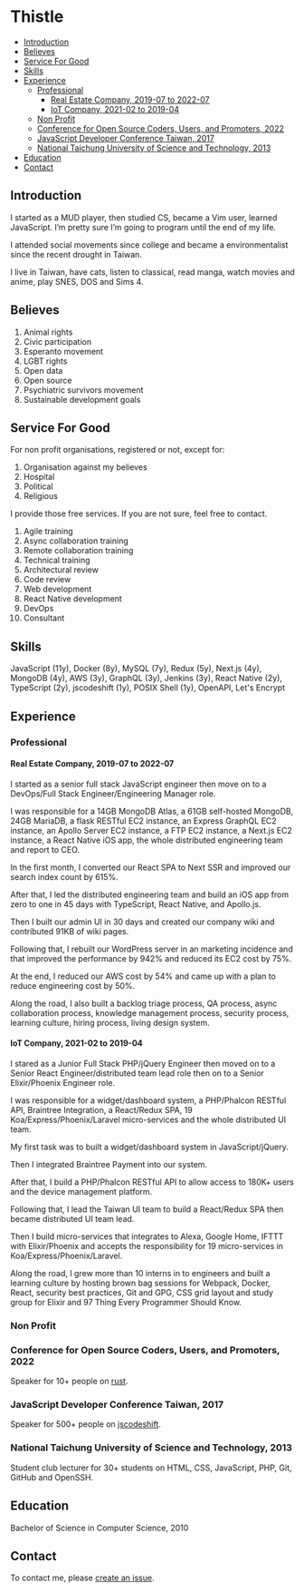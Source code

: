 # Thistle

* [Introduction](#introduction)
* [Believes](#believes)
* [Service For Good](#service-for-good)
* [Skills](#skills)
* [Experience](#experience)
  * [Professional](#professional)
    * [Real Estate Company, 2019-07 to 2022-07](#real-estate-company,-2019-07-to-2022-07)
    * [IoT Company, 2021-02 to 2019-04](#iot-company,-2021-02-to-2019-04)
  * [Non Profit](#non-profit)
  * [Conference for Open Source Coders, Users, and Promoters, 2022](#conference-for-open-source-coders,-users,-and-promoters,-2022)
  * [JavaScript Developer Conference Taiwan, 2017](#javascript-developer-conference-taiwan,-2017)
  * [National Taichung University of Science and Technology, 2013](#national-taichung-university-of-science-and-technology,-2013)
* [Education](#education)
* [Contact](#contact)

## Introduction

I started as a MUD player, then studied CS, became a Vim user, learned
JavaScript. I’m pretty sure I’m going to program until the end of my life.

I attended social movements since college and became a environmentalist since
the recent drought in Taiwan.

I live in Taiwan, have cats, listen to classical, read manga, watch movies and
anime, play SNES, DOS and Sims 4.

## Believes

1. Animal rights
2. Civic participation
3. Esperanto movement
4. LGBT rights
5. Open data
6. Open source
7. Psychiatric survivors movement
8. Sustainable development goals

## Service For Good

For non profit organisations, registered or not, except for:

1. Organisation against my believes
2. Hospital
3. Political
4. Religious

I provide those free services. If you are not sure, feel free to contact.

1. Agile training
2. Async collaboration training
3. Remote collaboration training
4. Technical training
5. Architectural review
6. Code review
7. Web development
8. React Native development
9. DevOps
10. Consultant

## Skills

JavaScript (11y), Docker (8y), MySQL (7y), Redux (5y), Next.js (4y), MongoDB
(4y), AWS (3y), GraphQL (3y), Jenkins (3y), React Native (2y), TypeScript (2y),
jscodeshift (1y), POSIX Shell (1y), OpenAPI, Let's Encrypt

## Experience

### Professional

#### Real Estate Company, 2019-07 to 2022-07

I started as a senior full stack JavaScript engineer then move on to a
DevOps/Full Stack Engineer/Engineering Manager role.

I was responsible for a 14GB MongoDB Atlas, a 61GB self-hosted MongoDB, 24GB
MariaDB, a flask RESTful EC2 instance, an Express GraphQL EC2 instance, an
Apollo Server EC2 instance, a FTP EC2 instance, a Next.js EC2 instance, a React
Native iOS app, the whole distributed engineering team and report to CEO.

In the first month, I converted our React SPA to Next SSR and improved our
search index count by 615%.

After that, I led the distributed engineering team and build an iOS app from
zero to one in 45 days with TypeScript, React Native, and Apollo.js.

Then I built our admin UI in 30 days and created our company wiki and
contributed 91KB of wiki pages.

Following that, I rebuilt our WordPress server in an marketing incidence and
that improved the performance by 942% and reduced its EC2 cost by 75%.

At the end, I reduced our AWS cost by 54% and came up with a plan to reduce
engineering cost by 50%.

Along the road, I also built a backlog triage process, QA process, async
collaboration process, knowledge management process, security process, learning
culture, hiring process, living design system.

#### IoT Company, 2021-02 to 2019-04

I stared as a Junior Full Stack PHP/jQuery Engineer then moved on to a Senior
React Engineer/distributed team lead role then on to a Senior Elixir/Phoenix
Engineer role.

I was responsible for a widget/dashboard system, a PHP/Phalcon RESTful API, Braintree
Integration, a React/Redux SPA, 19 Koa/Express/Phoenix/Laravel micro-services
and the whole distributed UI team.

My first task was to built a widget/dashboard system in JavaScript/jQuery.

Then I integrated Braintree Payment into our system.

After that, I build a PHP/Phalcon RESTful API to allow access to 180K+ users
and the device management platform.

Following that, I lead the Taiwan UI team to build a React/Redux SPA then became
distributed UI team lead.

Then I build micro-services that integrates to Alexa, Google Home, IFTTT with
Elixir/Phoenix and accepts the responsibility for 19 micro-services in
Koa/Express/Phoenix/Laravel.

Along the road, I grew more than 10 interns in to engineers and built a
learning culture by hosting brown bag sessions for Webpack, Docker, React,
security best practices, Git and GPG, CSS grid layout and study group for Elixir
and 97 Thing Every Programmer Should Know.

### Non Profit

### Conference for Open Source Coders, Users, and Promoters, 2022

Speaker for 10+ people on [rust][1].

### JavaScript Developer Conference Taiwan, 2017

Speaker for 500+ people on [jscodeshift][2].

### National Taichung University of Science and Technology, 2013

Student club lecturer for 30+ students on HTML, CSS, JavaScript, PHP, Git,
GitHub and OpenSSH.

## Education

Bachelor of Science in Computer Science, 2010

## Contact

To contact me, please [create an issue][3].

[1]: https://www.youtube.com/watch?v=3a-bbpf2CcI&t=21072s "[AU視聽館] Rust | COSCUP 2022 DAY02 - YouTube"
[2]: https://www.youtube.com/watch?v=PZ5dBAsUp3g&t=92s "JSDC 2017 - R101#D203 jscodeshift: Refactor JS w/ JS By Folio - YouTube"
[3]: https://github.com/d8bfd8/d8bfd8/issues/new "New Issue · d8bfd8/d8bfd8"

